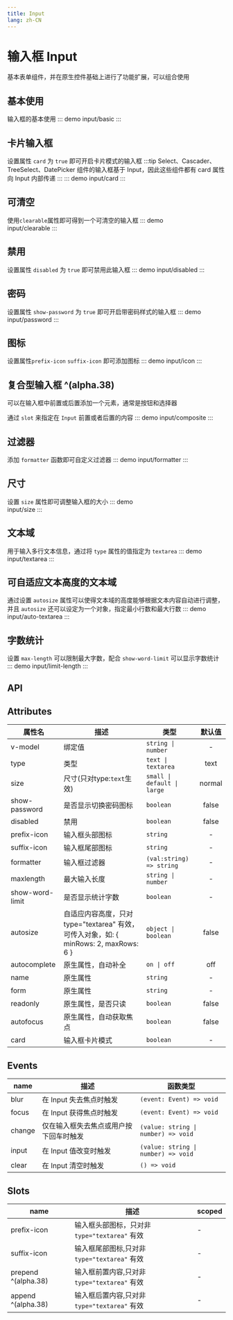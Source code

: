 ```yaml
---
title: Input
lang: zh-CN
---
```


# 输入框 Input
基本表单组件，并在原生控件基础上进行了功能扩展，可以组合使用

## 基本使用
输入框的基本使用
::: demo 
input/basic
:::


## 卡片输入框
设置属性 `card` 为 `true` 即可开启卡片模式的输入框
:::tip
Select、Cascader、TreeSelect、DatePicker 组件的输入框基于 Input，因此这些组件都有 card 属性向 Input 内部传递
:::
::: demo 
input/card
:::



## 可清空
使用`clearable`属性即可得到一个可清空的输入框
::: demo  
input/clearable
:::


## 禁用
设置属性 `disabled` 为 `true` 即可禁用此输入框
::: demo 
input/disabled
:::



## 密码
设置属性 `show-password` 为 `true` 即可开启带密码样式的输入框
::: demo 
input/password
:::


## 图标 
设置属性`prefix-icon` `suffix-icon` 即可添加图标
::: demo 
input/icon
:::


## 复合型输入框 ^(alpha.38)
可以在输入框中前置或后置添加一个元素，通常是按钮和选择器

通过 `slot` 来指定在 `Input` 前置或者后置的内容
::: demo 
input/composite
:::

## 过滤器
添加 `formatter` 函数即可自定义过滤器
::: demo 
input/formatter
:::

## 尺寸
设置 `size` 属性即可调整输入框的大小
::: demo  
input/size
:::


## 文本域
用于输入多行文本信息，通过将 `type` 属性的值指定为 `textarea`
::: demo 
input/textarea
:::

## 可自适应文本高度的文本域 
通过设置 `autosize` 属性可以使得文本域的高度能够根据文本内容自动进行调整，并且 `autosize` 还可以设定为一个对象，指定最小行数和最大行数
::: demo 
input/auto-textarea
:::



## 字数统计
设置 `max-length` 可以限制最大字数，配合 `show-word-limit` 可以显示字数统计
::: demo 
input/limit-length
:::


## API
## Attributes
|属性名|描述|类型|默认值|
|-------|-------|---|:---:|
|v-model|绑定值|`string \| number`|-|
|type|类型|`text \| textarea`|text|
|size|尺寸(只对type:`text`生效)|`small \| default \| large`|normal|
|show-password|是否显示切换密码图标|`boolean`|false|
|disabled|禁用|`boolean`|false|
|prefix-icon|输入框头部图标|`string`|-|
|suffix-icon|输入框尾部图标|`string`|-|
|formatter|输入框过滤器|`(val:string) => string`|-|
|maxlength|最大输入长度|`string \| number`|-|
|show-word-limit|是否显示统计字数|`boolean`|-|
|autosize|自适应内容高度，只对 type="textarea" 有效，可传入对象，如: \{ minRows: 2, maxRows: 6 \}|`object \| boolean`|false|
|autocomplete|原生属性，自动补全|`on \| off`|off|
|name|原生属性|`string`|-|
|form|原生属性|`string`|-|
|readonly|原生属性，是否只读|`boolean`|false|
|autofocus|原生属性，自动获取焦点|`boolean`|false|
|card|输入框卡片模式|`boolean`|-|


## Events
|name|描述|函数类型|
|---|---|---|
|blur|在 Input 失去焦点时触发|`(event: Event) => void`|
|focus|在 Input 获得焦点时触发|`(event: Event) => void`|
|change|仅在输入框失去焦点或用户按下回车时触发|`(value: string \| number) => void`|
|input|在 Input 值改变时触发|`(value: string \| number) => void`|
|clear|在 Input 清空时触发|`() => void`|


## Slots
|name|描述|scoped|
|---|---|---|
|prefix-icon|输入框头部图标，只对非 `type="textarea"` 有效|-|
|suffix-icon|输入框尾部图标,只对非 `type="textarea"` 有效|-|
|prepend ^(alpha.38)|输入框前置内容,只对非 `type="textarea"` 有效|-|
|append ^(alpha.38)|输入框后置内容,只对非 `type="textarea"` 有效|-|




